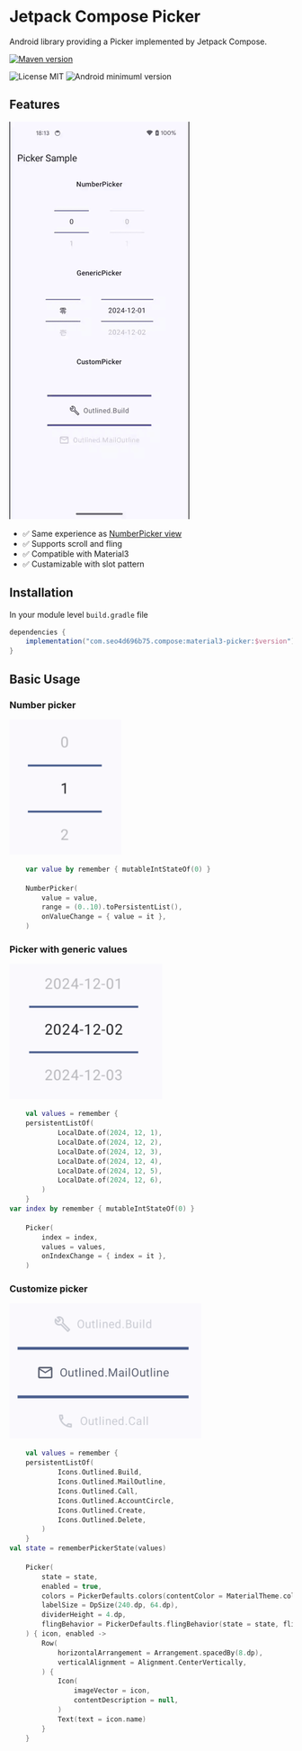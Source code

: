 # Jetpack Compose Picker

Android library providing a Picker implemented by Jetpack Compose.

[![Maven version](https://img.shields.io/maven-central/v/com.seo4d696b75.compose/material3-picker)](https://central.sonatype.com/artifact/com.seo4d696b75.compose/material3-picker)


![License MIT](https://img.shields.io/badge/Apache_2.0-9E9F9F?label=License)
![Android minimuml version](https://img.shields.io/badge/26+-9E9F9F?&label=Minimum&logo=android)

## Features

<img src="capture/sample_picker.gif">

- ✅️ Same experience as [NumberPicker view](https://developer.android.com/reference/android/widget/NumberPicker)
- ✅️ Supports scroll and fling
- ✅️ Compatible with Material3
- ✅️ Custamizable with slot pattern

## Installation

In your module level `build.gradle` file

```gradle
dependencies {
    implementation("com.seo4d696b75.compose:material3-picker:$version")
}
```

## Basic Usage

### Number picker

<img src="capture/sample_number_picker.png" height="240">

```kotlin
    var value by remember { mutableIntStateOf(0) }

    NumberPicker(
        value = value,
        range = (0..10).toPersistentList(),
        onValueChange = { value = it },
    )
```

### Picker with generic values

<img src="capture/sample_generic_picker.png" height="240">

```kotlin
    val values = remember {
    persistentListOf(
            LocalDate.of(2024, 12, 1),
            LocalDate.of(2024, 12, 2),
            LocalDate.of(2024, 12, 3),
            LocalDate.of(2024, 12, 4),
            LocalDate.of(2024, 12, 5),
            LocalDate.of(2024, 12, 6),
        )
    }
var index by remember { mutableIntStateOf(0) }

    Picker(
        index = index,
        values = values,
        onIndexChange = { index = it },
    )
```

### Customize picker

<img src="capture/sample_custom_picker.png" height="240">

```kotlin
    val values = remember {
    persistentListOf(
            Icons.Outlined.Build,
            Icons.Outlined.MailOutline,
            Icons.Outlined.Call,
            Icons.Outlined.AccountCircle,
            Icons.Outlined.Create,
            Icons.Outlined.Delete,
        )
    }
val state = rememberPickerState(values)

    Picker(
        state = state,
        enabled = true,
        colors = PickerDefaults.colors(contentColor = MaterialTheme.colorScheme.secondary),
        labelSize = DpSize(240.dp, 64.dp),
        dividerHeight = 4.dp,
        flingBehavior = PickerDefaults.flingBehavior(state = state, flingEnabled = false),
    ) { icon, enabled ->
        Row(
            horizontalArrangement = Arrangement.spacedBy(8.dp),
            verticalAlignment = Alignment.CenterVertically,
        ) {
            Icon(
                imageVector = icon,
                contentDescription = null,
            )
            Text(text = icon.name)
        }
    }
```
